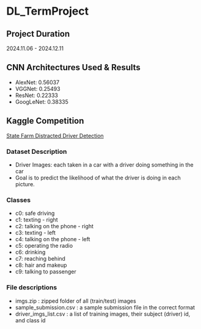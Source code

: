 # DL_TermProject

## Project Duration
2024.11.06 - 2024.12.11

## CNN Architectures Used & Results
- AlexNet: 0.56037
- VGGNet: 0.25493
- ResNet: 0.22333
- GoogLeNet: 0.38335

## Kaggle Competition
[State Farm Distracted Driver Detection](https://www.kaggle.com/competitions/state-farm-distracted-driver-detection/data)

### Dataset Description
 - Driver Images: each taken in a car with a driver doing something in the car
 - Goal is to predict the likelihood of what the driver is doing in each picture. 

### Classes
 - c0: safe driving
 - c1: texting - right
 - c2: talking on the phone - right
 - c3: texting - left
 - c4: talking on the phone - left
 - c5: operating the radio
 - c6: drinking
 - c7: reaching behind
 - c8: hair and makeup
 - c9: talking to passenger

### File descriptions
- imgs.zip : zipped folder of all (train/test) images
 - sample_submission.csv : a sample submission file in the correct format
 - driver_imgs_list.csv : a list of training images, their subject (driver) id, and class id
